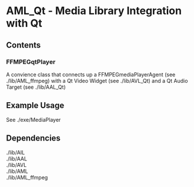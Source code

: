 
# AML_Qt - Media Library Integration with Qt

## Contents

### FFMPEGqtPlayer
A convience class that connects up a FFMPEGmediaPlayerAgent (see ./lib/AML_ffmpeg) with a Qt Video Widget (see ./lib/AVL_Qt) and a Qt Audio Target (see ./lib/AAL_Qt)

## Example Usage
See ./exe/MediaPlayer  

## Dependencies

./lib/AIL  
./lib/AAL  
./lib/AVL  
./lib/AML  
./lib/AML_ffmpeg  